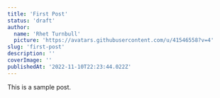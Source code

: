 ```yaml
---
title: 'First Post'
status: 'draft'
author:
  name: 'Rhet Turnbull'
  picture: 'https://avatars.githubusercontent.com/u/41546558?v=4'
slug: 'first-post'
description: ''
coverImage: ''
publishedAt: '2022-11-10T22:23:44.022Z'
---
```


This is a sample post.

